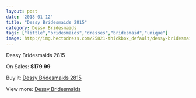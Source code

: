 ```yaml
---
layout: post
date: '2018-01-12'
title: "Dessy Bridesmaids 2815"
category: Dessy Bridesmaids
tags: ["little","bridesmaids","dresses","bridesmaid","unique"]
image: http://img.hectodress.com/25821-thickbox_default/dessy-bridesmaids-2815.jpg
---
```

Dessy Bridesmaids 2815

On Sales: **$179.99**
<a href="https://www.hectodress.com/dessy-bridesmaids/12012-dessy-bridesmaids-2815.html"><amp-img layout="responsive" width="600" height="600" src="//img.hectodress.com/25821-thickbox_default/dessy-bridesmaids-2815.jpg" alt="Dessy Bridesmaids 2815 0" /></a>
<a href="https://www.hectodress.com/dessy-bridesmaids/12012-dessy-bridesmaids-2815.html"><amp-img layout="responsive" width="600" height="600" src="//img.hectodress.com/25822-thickbox_default/dessy-bridesmaids-2815.jpg" alt="Dessy Bridesmaids 2815 1" /></a>

Buy it: [Dessy Bridesmaids 2815](https://www.hectodress.com/dessy-bridesmaids/12012-dessy-bridesmaids-2815.html "Dessy Bridesmaids 2815")

View more: [Dessy Bridesmaids](https://www.hectodress.com/187-dessy-bridesmaids "Dessy Bridesmaids")